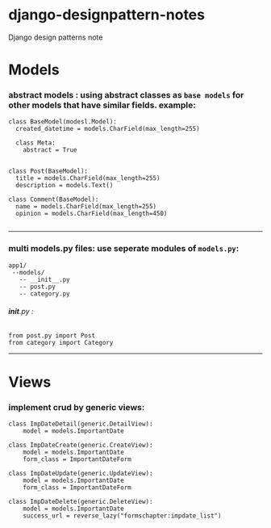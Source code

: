 # django-designpattern-notes
Django design patterns note

# Models
### abstract models : using abstract classes as  `base models` for other models that have similar fields. example:
```
class BaseModel(modesl.Model):
  created_datetime = models.CharField(max_length=255)
  
  class Meta:
    abstract = True
    
    
class Post(BaseModel):
  title = models.CharField(max_length=255)
  description = models.Text()
  
class Comment(BaseModel):
  name = models.CharField(max_length=255)
  opinion = models.CharField(max_length=450)
  
```
---

### multi models.py files: use seperate modules of `models.py`:  
```
app1/
 --models/
   -- __init__.py
   -- post.py
   -- category.py
```
###### __init__.py :
```
from post.py import Post
from category import Category

```

---
# Views  
### implement crud by generic views:
```
class ImpDateDetail(generic.DetailView):
    model = models.ImportantDate

class ImpDateCreate(generic.CreateView):
    model = models.ImportantDate
    form_class = ImportantDateForm

class ImpDateUpdate(generic.UpdateView):
    model = models.ImportantDate
    form_class = ImportantDateForm

class ImpDateDelete(generic.DeleteView):
    model = models.ImportantDate
    success_url = reverse_lazy("formschapter:impdate_list")
```
